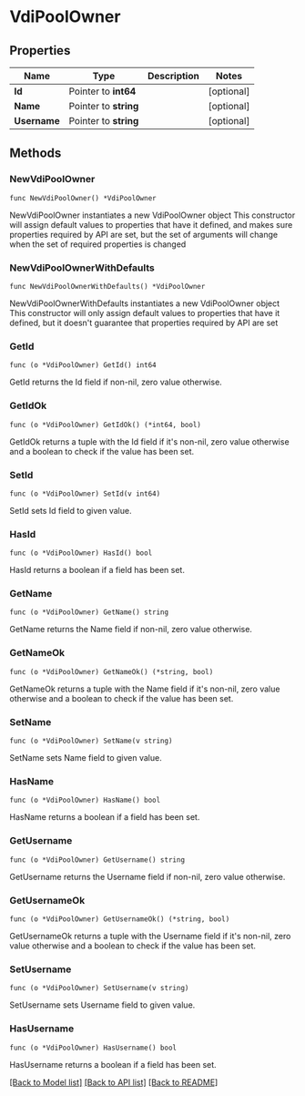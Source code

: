 # VdiPoolOwner

## Properties

Name | Type | Description | Notes
------------ | ------------- | ------------- | -------------
**Id** | Pointer to **int64** |  | [optional] 
**Name** | Pointer to **string** |  | [optional] 
**Username** | Pointer to **string** |  | [optional] 

## Methods

### NewVdiPoolOwner

`func NewVdiPoolOwner() *VdiPoolOwner`

NewVdiPoolOwner instantiates a new VdiPoolOwner object
This constructor will assign default values to properties that have it defined,
and makes sure properties required by API are set, but the set of arguments
will change when the set of required properties is changed

### NewVdiPoolOwnerWithDefaults

`func NewVdiPoolOwnerWithDefaults() *VdiPoolOwner`

NewVdiPoolOwnerWithDefaults instantiates a new VdiPoolOwner object
This constructor will only assign default values to properties that have it defined,
but it doesn't guarantee that properties required by API are set

### GetId

`func (o *VdiPoolOwner) GetId() int64`

GetId returns the Id field if non-nil, zero value otherwise.

### GetIdOk

`func (o *VdiPoolOwner) GetIdOk() (*int64, bool)`

GetIdOk returns a tuple with the Id field if it's non-nil, zero value otherwise
and a boolean to check if the value has been set.

### SetId

`func (o *VdiPoolOwner) SetId(v int64)`

SetId sets Id field to given value.

### HasId

`func (o *VdiPoolOwner) HasId() bool`

HasId returns a boolean if a field has been set.

### GetName

`func (o *VdiPoolOwner) GetName() string`

GetName returns the Name field if non-nil, zero value otherwise.

### GetNameOk

`func (o *VdiPoolOwner) GetNameOk() (*string, bool)`

GetNameOk returns a tuple with the Name field if it's non-nil, zero value otherwise
and a boolean to check if the value has been set.

### SetName

`func (o *VdiPoolOwner) SetName(v string)`

SetName sets Name field to given value.

### HasName

`func (o *VdiPoolOwner) HasName() bool`

HasName returns a boolean if a field has been set.

### GetUsername

`func (o *VdiPoolOwner) GetUsername() string`

GetUsername returns the Username field if non-nil, zero value otherwise.

### GetUsernameOk

`func (o *VdiPoolOwner) GetUsernameOk() (*string, bool)`

GetUsernameOk returns a tuple with the Username field if it's non-nil, zero value otherwise
and a boolean to check if the value has been set.

### SetUsername

`func (o *VdiPoolOwner) SetUsername(v string)`

SetUsername sets Username field to given value.

### HasUsername

`func (o *VdiPoolOwner) HasUsername() bool`

HasUsername returns a boolean if a field has been set.


[[Back to Model list]](../README.md#documentation-for-models) [[Back to API list]](../README.md#documentation-for-api-endpoints) [[Back to README]](../README.md)



